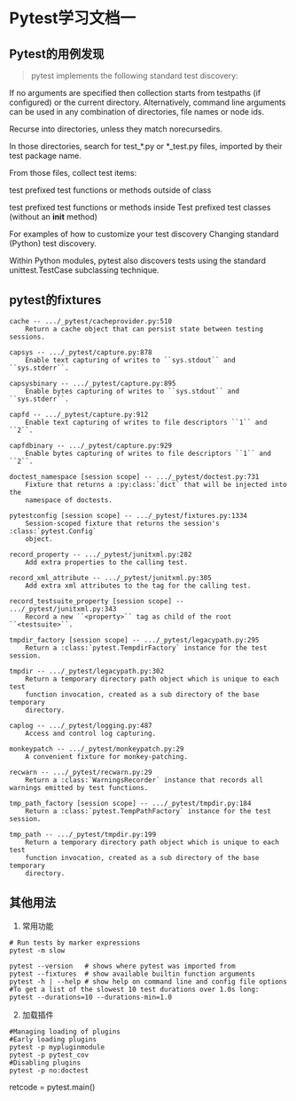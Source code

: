 # Pytest学习文档一
## Pytest的用例发现
> pytest implements the following standard test discovery:

If no arguments are specified then collection starts from testpaths (if configured) or the current directory. Alternatively, command line arguments can be used in any combination of directories, file names or node ids.

Recurse into directories, unless they match norecursedirs.

In those directories, search for test_*.py or *_test.py files, imported by their test package name.

From those files, collect test items:

test prefixed test functions or methods outside of class

test prefixed test functions or methods inside Test prefixed test classes (without an __init__ method)

For examples of how to customize your test discovery Changing standard (Python) test discovery.

Within Python modules, pytest also discovers tests using the standard unittest.TestCase subclassing technique.
>

## pytest的fixtures
```shell
cache -- .../_pytest/cacheprovider.py:510
    Return a cache object that can persist state between testing sessions.

capsys -- .../_pytest/capture.py:878
    Enable text capturing of writes to ``sys.stdout`` and ``sys.stderr``.

capsysbinary -- .../_pytest/capture.py:895
    Enable bytes capturing of writes to ``sys.stdout`` and ``sys.stderr``.

capfd -- .../_pytest/capture.py:912
    Enable text capturing of writes to file descriptors ``1`` and ``2``.

capfdbinary -- .../_pytest/capture.py:929
    Enable bytes capturing of writes to file descriptors ``1`` and ``2``.

doctest_namespace [session scope] -- .../_pytest/doctest.py:731
    Fixture that returns a :py:class:`dict` that will be injected into the
    namespace of doctests.

pytestconfig [session scope] -- .../_pytest/fixtures.py:1334
    Session-scoped fixture that returns the session's :class:`pytest.Config`
    object.

record_property -- .../_pytest/junitxml.py:282
    Add extra properties to the calling test.

record_xml_attribute -- .../_pytest/junitxml.py:305
    Add extra xml attributes to the tag for the calling test.

record_testsuite_property [session scope] -- .../_pytest/junitxml.py:343
    Record a new ``<property>`` tag as child of the root ``<testsuite>``.

tmpdir_factory [session scope] -- .../_pytest/legacypath.py:295
    Return a :class:`pytest.TempdirFactory` instance for the test session.

tmpdir -- .../_pytest/legacypath.py:302
    Return a temporary directory path object which is unique to each test
    function invocation, created as a sub directory of the base temporary
    directory.

caplog -- .../_pytest/logging.py:487
    Access and control log capturing.

monkeypatch -- .../_pytest/monkeypatch.py:29
    A convenient fixture for monkey-patching.

recwarn -- .../_pytest/recwarn.py:29
    Return a :class:`WarningsRecorder` instance that records all warnings emitted by test functions.

tmp_path_factory [session scope] -- .../_pytest/tmpdir.py:184
    Return a :class:`pytest.TempPathFactory` instance for the test session.

tmp_path -- .../_pytest/tmpdir.py:199
    Return a temporary directory path object which is unique to each test
    function invocation, created as a sub directory of the base temporary
    directory.
```
## 其他用法
1. 常用功能
```shell
# Run tests by marker expressions
pytest -m slow

pytest --version   # shows where pytest was imported from
pytest --fixtures  # show available builtin function arguments
pytest -h | --help # show help on command line and config file options
#To get a list of the slowest 10 test durations over 1.0s long:
pytest --durations=10 --durations-min=1.0
```

2. 加载插件
```shell
#Managing loading of plugins
#Early loading plugins
pytest -p mypluginmodule
pytest -p pytest_cov
#Disabling plugins
pytest -p no:doctest
```

[comment]: <> (Calling pytest from Python code )
retcode = pytest.main()